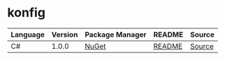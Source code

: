 # konfig

|Language|Version|Package Manager|README|Source|
|-|-|-|-|-|
|C#|1.0.0|[NuGet](https://nuget.org/packages/CsharpNullableRefUsingAllOfSchema.Net/1.0.0)|[README](https://github.com/konfig-dev/konfig/tree/HEAD/csharp#readme)|[Source](https://github.com/konfig-dev/konfig/tree/HEAD/csharp)|